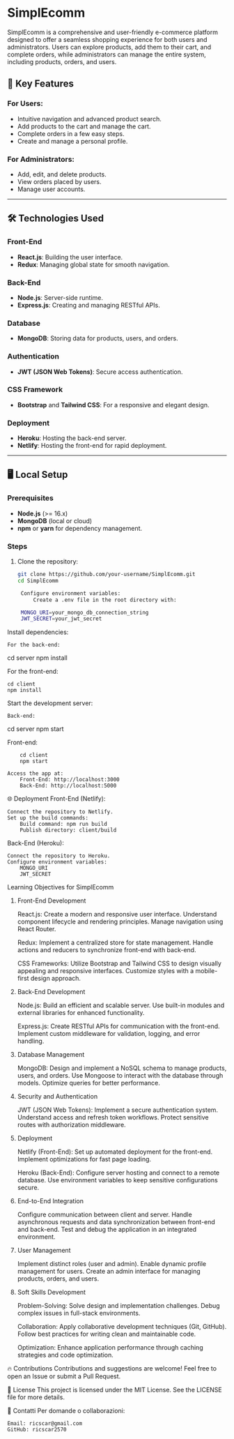 # SimplEcomm

SimplEcomm is a comprehensive and user-friendly e-commerce platform designed to offer a seamless shopping experience for both users and administrators. Users can explore products, add them to their cart, and complete orders, while administrators can manage the entire system, including products, orders, and users.

## 🚀 Key Features

### For Users:
- Intuitive navigation and advanced product search.
- Add products to the cart and manage the cart.
- Complete orders in a few easy steps.
- Create and manage a personal profile.

### For Administrators:
- Add, edit, and delete products.
- View orders placed by users.
- Manage user accounts.

---

## 🛠️ Technologies Used

### **Front-End**
- **React.js**: Building the user interface.
- **Redux**: Managing global state for smooth navigation.

### **Back-End**
- **Node.js**: Server-side runtime.
- **Express.js**: Creating and managing RESTful APIs.

### **Database**
- **MongoDB**: Storing data for products, users, and orders.

### **Authentication**
- **JWT (JSON Web Tokens)**: Secure access authentication.

### **CSS Framework**
- **Bootstrap** and **Tailwind CSS**: For a responsive and elegant design.

### **Deployment**
- **Heroku**: Hosting the back-end server.
- **Netlify**: Hosting the front-end for rapid deployment.

---

## 🖥️ Local Setup

### Prerequisites
- **Node.js** (>= 16.x)
- **MongoDB** (local or cloud)
- **npm** or **yarn** for dependency management.

### Steps
1. Clone the repository:
   ```bash
   git clone https://github.com/your-username/SimplEcomm.git
   cd SimplEcomm

    Configure environment variables:
        Create a .env file in the root directory with:

    MONGO_URI=your_mongo_db_connection_string
    JWT_SECRET=your_jwt_secret

Install dependencies:

    For the back-end:

cd server
npm install

For the front-end:

    cd client
    npm install

Start the development server:

    Back-end:

cd server
npm start

Front-end:

        cd client
        npm start

    Access the app at:
        Front-End: http://localhost:3000
        Back-End: http://localhost:5000

🌐 Deployment
Front-End (Netlify):

    Connect the repository to Netlify.
    Set up the build commands:
        Build command: npm run build
        Publish directory: client/build

Back-End (Heroku):

    Connect the repository to Heroku.
    Configure environment variables:
        MONGO_URI
        JWT_SECRET

Learning Objectives for SimplEcomm
1. Front-End Development

    React.js:
        Create a modern and responsive user interface.
        Understand component lifecycle and rendering principles.
        Manage navigation using React Router.

    Redux:
        Implement a centralized store for state management.
        Handle actions and reducers to synchronize front-end with back-end.

    CSS Frameworks:
        Utilize Bootstrap and Tailwind CSS to design visually appealing and responsive interfaces.
        Customize styles with a mobile-first design approach.

2. Back-End Development

    Node.js:
        Build an efficient and scalable server.
        Use built-in modules and external libraries for enhanced functionality.

    Express.js:
        Create RESTful APIs for communication with the front-end.
        Implement custom middleware for validation, logging, and error handling.

3. Database Management

    MongoDB:
        Design and implement a NoSQL schema to manage products, users, and orders.
        Use Mongoose to interact with the database through models.
        Optimize queries for better performance.

4. Security and Authentication

    JWT (JSON Web Tokens):
        Implement a secure authentication system.
        Understand access and refresh token workflows.
        Protect sensitive routes with authorization middleware.

5. Deployment

    Netlify (Front-End):
        Set up automated deployment for the front-end.
        Implement optimizations for fast page loading.

    Heroku (Back-End):
        Configure server hosting and connect to a remote database.
        Use environment variables to keep sensitive configurations secure.

6. End-to-End Integration

    Configure communication between client and server.
    Handle asynchronous requests and data synchronization between front-end and back-end.
    Test and debug the application in an integrated environment.

7. User Management

    Implement distinct roles (user and admin).
    Enable dynamic profile management for users.
    Create an admin interface for managing products, orders, and users.

8. Soft Skills Development

    Problem-Solving:
        Solve design and implementation challenges.
        Debug complex issues in full-stack environments.

    Collaboration:
        Apply collaborative development techniques (Git, GitHub).
        Follow best practices for writing clean and maintainable code.

    Optimization:
        Enhance application performance through caching strategies and code optimization.

🔥 Contributions Contributions and suggestions are welcome! Feel free to open an Issue or submit a Pull Request.

📜 License This project is licensed under the MIT License. See the LICENSE file for more details.

👥 Contatti
Per domande o collaborazioni:

    Email: ricscar@gmail.com
    GitHub: ricscar2570
